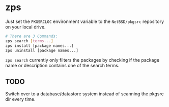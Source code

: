 # zps

Just set the `PKGSRCLOC` environment variable to the `NetBSD/pkgsrc` repository on your
local drive.

```bash
# There are 3 Commands:
zps search [terms...]
zps install [package names...]
zps uninstall [package names...]
```

`zps search` currently only filters the packages by checking if the package name or description
contains one of the search terms.

## TODO

Switch over to a database/datastore system instead of scanning the pkgsrc dir every time.
